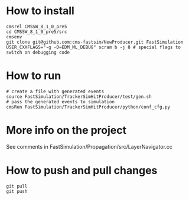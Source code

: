 # How to install

```
cmsrel CMSSW_8_1_0_pre5
cd CMSSW_8_1_0_pre5/src
cmsenv
git clone git@github.com:cms-fastsim/NewProducer.git FastSimulation
USER_CXXFLAGS="-g -D=EDM_ML_DEBUG" scram b -j 8 # special flags to switch on debugging code
```

# How to run

```
# create a file with generated events
source FastSimulation/TrackerSimHitProducer/test/gen.sh
# pass the generated events to simulation
cmsRun FastSimulation/TrackerSimHitProducer/python/conf_cfg.py
```

# More info on the project

See comments in FastSimulation/Propagation/src/LayerNavigator.cc

# How to push and pull changes

```
git pull 
git push
```
